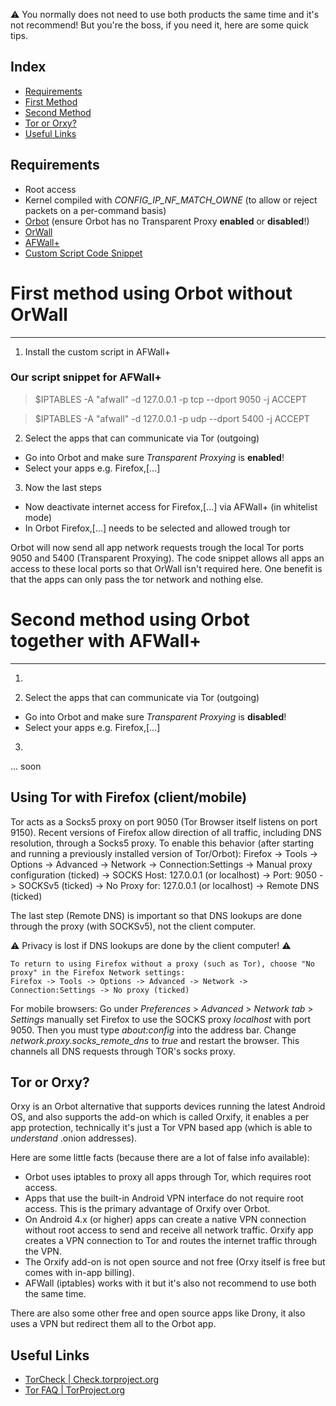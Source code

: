 :warning: You normally does not need to use both products the same time and it's not recommend! 
But you're the boss, if you need it, here are some quick tips.

Index
-----

* [Requirements](#requirements)
* [First Method](#first-method-using-orbot-without-orwall)
* [Second Method](#second-method-using-orbot-together-with-afWall+)
* [Tor or Orxy?](#tor-or-orxy?)
* [Useful Links](#useful-links)


Requirements
------------

* Root access
* Kernel compiled with _CONFIG_IP_NF_MATCH_OWNE_ (to allow or reject packets on a per-command basis)
* [Orbot](https://guardianproject.info/apps/orbot/) (ensure Orbot has no Transparent Proxy **enabled** or **disabled**!)
* [OrWall](https://orwall.org/) 
* [AFWall+](https://github.com/ukanth/afwall)
* [Custom Script Code Snippet](https://github.com/ukanth/afwall/wiki)

# First method using Orbot without OrWall
------------

1) Install the custom script in AFWall+

### Our script snippet for AFWall+
> $IPTABLES -A "afwall" -d 127.0.0.1 -p tcp --dport 9050 -j ACCEPT

> $IPTABLES -A "afwall" -d 127.0.0.1 -p udp --dport 5400 -j ACCEPT


2) Select the apps that can communicate via Tor (outgoing)

* Go into Orbot and make sure _Transparent_ _Proxying_ is **enabled**!
* Select your apps e.g. Firefox,[...]


3) Now the last steps

* Now deactivate internet access for Firefox,[...] via AFWall+ (in whitelist mode)
* In Orbot Firefox,[...] needs to be selected and allowed trough tor 

Orbot will now send all app network requests trough the local Tor ports 9050 and 5400 (Transparent Proxying). The code snippet allows all apps an access to these local ports so that OrWall isn't required here. One benefit is that the apps can only pass the tor network and nothing else.


# Second method using Orbot together with AFWall+
------------

1)



2) Select the apps that can communicate via Tor (outgoing)

* Go into Orbot and make sure _Transparent_ _Proxying_ is **disabled**!
* Select your apps e.g. Firefox,[...]


3) 

... soon


Using Tor with Firefox (client/mobile)
------------

Tor acts as a Socks5 proxy on port 9050 (Tor Browser itself listens on port 9150). Recent versions of Firefox allow direction of all traffic, including DNS resolution, through a Socks5 proxy. To enable this behavior (after starting and running a previously installed version of Tor/Orbot):
    Firefox -> Tools -> Options -> Advanced -> Network -> Connection:Settings -> Manual proxy configuration (ticked) -> SOCKS Host: 127.0.0.1 (or localhost) -> Port: 9050 -> SOCKSv5 (ticked) -> No Proxy for: 127.0.0.1 (or localhost) 
    -> Remote DNS (ticked)

The last step (Remote DNS) is important so that DNS lookups are done through the proxy (with SOCKSv5), not the client computer. 

:warning: Privacy is lost if DNS lookups are done by the client computer! :warning:

    To return to using Firefox without a proxy (such as Tor), choose "No proxy" in the Firefox Network settings: 
    Firefox -> Tools -> Options -> Advanced -> Network -> Connection:Settings -> No proxy (ticked)

For mobile browsers:
Go under _Preferences_ > _Advanced_ > _Network tab_ > _Settings_ manually set Firefox to use the SOCKS proxy _localhost_ with port 9050. Then you must type _about:config_ into the address bar. Change _network.proxy.socks_remote_dns_ to _true_ and restart the browser. This channels all DNS requests through TOR's socks proxy. 


Tor or Orxy?
------------

Orxy is an Orbot alternative that supports devices running the latest Android OS, and also supports the add-on which is called Orxify, it enables a per app protection, technically it's just a Tor VPN based app (which is able to _understand_ .onion addresses).

Here are some little facts (because there are a lot of false info available):
* Orbot uses iptables to proxy all apps through Tor, which requires root access.
* Apps that use the built-in Android VPN interface do not require root access. This is the primary advantage of Orxify over Orbot.
* On Android 4.x (or higher) apps can create a native VPN connection without root access to send and receive all network traffic. Orxify app creates a VPN connection to Tor and routes the internet traffic through the VPN.
* The Orxify add-on is not open source and not free (Orxy itself is free but comes with in-app billing).
* AFWall (iptables) works with it but it's also not recommend to use both the same time.

There are also some other free and open source apps like Drony, it also uses a VPN but redirect them all to the Orbot app.


Useful Links
------------

* [TorCheck | Check.torproject.org](https://check.torproject.org/)
* [Tor FAQ | TorProject.org](https://www.torproject.org/docs/faq.html.en)